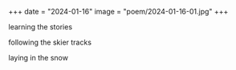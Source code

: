 +++
date = "2024-01-16"
image = "poem/2024-01-16-01.jpg"
+++

learning the stories

following the skier tracks

laying in the snow

